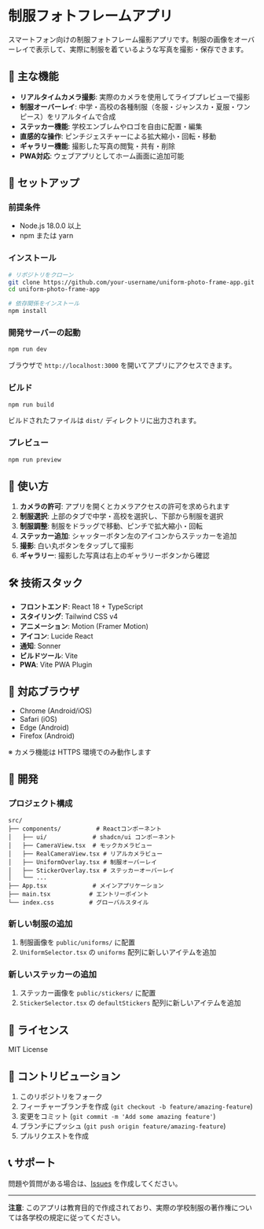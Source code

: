 # 制服フォトフレームアプリ

スマートフォン向けの制服フォトフレーム撮影アプリです。制服の画像をオーバーレイで表示して、実際に制服を着ているような写真を撮影・保存できます。

## 🌟 主な機能

- **リアルタイムカメラ撮影**: 実際のカメラを使用してライブプレビューで撮影
- **制服オーバーレイ**: 中学・高校の各種制服（冬服・ジャンスカ・夏服・ワンピース）をリアルタイムで合成
- **ステッカー機能**: 学校エンブレムやロゴを自由に配置・編集
- **直感的な操作**: ピンチジェスチャーによる拡大縮小・回転・移動
- **ギャラリー機能**: 撮影した写真の閲覧・共有・削除
- **PWA対応**: ウェブアプリとしてホーム画面に追加可能

## 🚀 セットアップ

### 前提条件

- Node.js 18.0.0 以上
- npm または yarn

### インストール

```bash
# リポジトリをクローン
git clone https://github.com/your-username/uniform-photo-frame-app.git
cd uniform-photo-frame-app

# 依存関係をインストール
npm install
```

### 開発サーバーの起動

```bash
npm run dev
```

ブラウザで `http://localhost:3000` を開いてアプリにアクセスできます。

### ビルド

```bash
npm run build
```

ビルドされたファイルは `dist/` ディレクトリに出力されます。

### プレビュー

```bash
npm run preview
```

## 🎯 使い方

1. **カメラの許可**: アプリを開くとカメラアクセスの許可を求められます
2. **制服選択**: 上部のタブで中学・高校を選択し、下部から制服を選択
3. **制服調整**: 制服をドラッグで移動、ピンチで拡大縮小・回転
4. **ステッカー追加**: シャッターボタン左のアイコンからステッカーを追加
5. **撮影**: 白い丸ボタンをタップして撮影
6. **ギャラリー**: 撮影した写真は右上のギャラリーボタンから確認

## 🛠️ 技術スタック

- **フロントエンド**: React 18 + TypeScript
- **スタイリング**: Tailwind CSS v4
- **アニメーション**: Motion (Framer Motion)
- **アイコン**: Lucide React
- **通知**: Sonner
- **ビルドツール**: Vite
- **PWA**: Vite PWA Plugin

## 📱 対応ブラウザ

- Chrome (Android/iOS)
- Safari (iOS)
- Edge (Android)
- Firefox (Android)

※ カメラ機能は HTTPS 環境でのみ動作します

## 🔧 開発

### プロジェクト構成

```
src/
├── components/          # Reactコンポーネント
│   ├── ui/             # shadcn/ui コンポーネント
│   ├── CameraView.tsx  # モックカメラビュー
│   ├── RealCameraView.tsx # リアルカメラビュー
│   ├── UniformOverlay.tsx # 制服オーバーレイ
│   ├── StickerOverlay.tsx # ステッカーオーバーレイ
│   └── ...
├── App.tsx             # メインアプリケーション
├── main.tsx           # エントリーポイント
└── index.css          # グローバルスタイル
```

### 新しい制服の追加

1. 制服画像を `public/uniforms/` に配置
2. `UniformSelector.tsx` の `uniforms` 配列に新しいアイテムを追加

### 新しいステッカーの追加

1. ステッカー画像を `public/stickers/` に配置
2. `StickerSelector.tsx` の `defaultStickers` 配列に新しいアイテムを追加

## 📄 ライセンス

MIT License

## 🤝 コントリビューション

1. このリポジトリをフォーク
2. フィーチャーブランチを作成 (`git checkout -b feature/amazing-feature`)
3. 変更をコミット (`git commit -m 'Add some amazing feature'`)
4. ブランチにプッシュ (`git push origin feature/amazing-feature`)
5. プルリクエストを作成

## 📞 サポート

問題や質問がある場合は、[Issues](https://github.com/your-username/uniform-photo-frame-app/issues) を作成してください。

---

**注意**: このアプリは教育目的で作成されており、実際の学校制服の著作権については各学校の規定に従ってください。